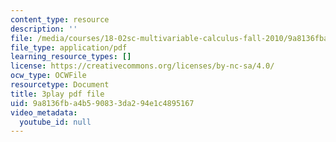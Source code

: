 ```yaml
---
content_type: resource
description: ''
file: /media/courses/18-02sc-multivariable-calculus-fall-2010/9a8136fba4b590833da294e1c4895167_oET16XXfcCI.pdf
file_type: application/pdf
learning_resource_types: []
license: https://creativecommons.org/licenses/by-nc-sa/4.0/
ocw_type: OCWFile
resourcetype: Document
title: 3play pdf file
uid: 9a8136fb-a4b5-9083-3da2-94e1c4895167
video_metadata:
  youtube_id: null
---
```

